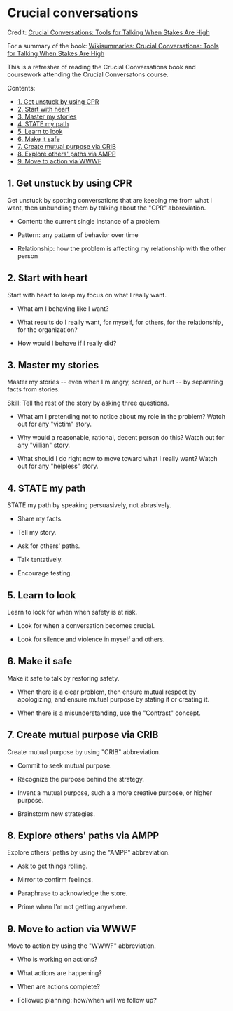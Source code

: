 # Crucial conversations

Credit: [Crucial Conversations: Tools for Talking When Stakes Are High](https://www.amazon.com/Crucial-Conversations-Talking-Stakes-Second/dp/1469266822)

For a summary of the book: [Wikisummaries: Crucial Conversations: Tools for Talking When Stakes Are High](http://www.wikisummaries.org/wiki/Crucial_Conversations:_Tools_for_Talking_When_Stakes_are_High)

This is a refresher of reading the Crucial Conversations book and coursework attending the Crucial Conversatons course.

Contents:

* [1. Get unstuck by using CPR](#1-get-unstuck-by-using-cpr)
* [2. Start with heart](#2-start-with-heart)
* [3. Master my stories](#3-master-my-stories)
* [4. STATE my path](#4-state-my-path)
* [5. Learn to look](#5-learn-to-look)
* [6. Make it safe](#6-make-it-safe)
* [7. Create mutual purpose via CRIB](#7-create-mutual-purpose-via-crib)
* [8. Explore others' paths via AMPP](#8-explore-others-paths-via-ampp)
* [9. Move to action via WWWF](#9-move-to-action-via-wwwf)


## 1. Get unstuck by using CPR

Get unstuck by spotting conversations that are keeping me from what I want, then unbundling them by talking about the "CPR" abbreviation.

* Content: the current single instance of a problem

* Pattern: any pattern of behavior over time

* Relationship: how the problem is affecting my relationship with the other person


## 2. Start with heart

Start with heart to keep my focus on what I really want.

* What am I behaving like I want?

* What results do I really want, for myself, for others, for the relationship, for the organization?

* How would I behave if I really did?


## 3. Master my stories

Master my stories -- even when I'm angry, scared, or hurt -- by separating facts from stories.

Skill: Tell the rest of the story by asking three questions.

* What am I pretending not to notice about my role in the problem? Watch out for any "victim" story.

* Why would a reasonable, rational, decent person do this? Watch out for any "villian" story.

* What should I do right now to move toward what I really want? Watch out for any "helpless" story.


## 4. STATE my path

STATE my path by speaking persuasively, not abrasively.

* Share my facts.

* Tell my story.

* Ask for others' paths.

* Talk tentatively.

* Encourage testing.


## 5. Learn to look

Learn to look for when when safety is at risk.

* Look for when a conversation becomes crucial.

* Look for silence and violence in myself and others.


## 6. Make it safe

Make it safe to talk by restoring safety.

* When there is a clear problem, then ensure mutual respect by apologizing, and ensure mutual purpose by stating it or creating it.

* When there is a misunderstanding, use the "Contrast" concept.


## 7. Create mutual purpose via CRIB

Create mutual purpose by using "CRIB" abbreviation.

* Commit to seek mutual purpose.

* Recognize the purpose behind the strategy.

* Invent a mutual purpose, such a a more creative purpose, or higher purpose.

* Brainstorm new strategies.


## 8. Explore others' paths via AMPP

Explore others' paths by using the "AMPP" abbreviation.

* Ask to get things rolling.

* Mirror to confirm feelings.

* Paraphrase to acknowledge the store.

* Prime when I'm not getting anywhere.


## 9. Move to action via WWWF

Move to action by using the "WWWF" abbreviation.

* Who is working on actions?

* What actions are happening?

* When are actions complete?

* Followup planning: how/when will we follow up?

